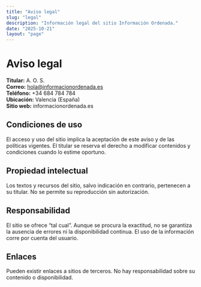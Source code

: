 ```yaml
---
title: "Aviso legal"
slug: "legal"
description: "Información legal del sitio Información Ordenada."
date: "2025-10-21"
layout: "page"
---
```


# Aviso legal

**Titular:** A. O. S.  
**Correo:** hola@informacionordenada.es  
**Teléfono:** +34 684 784 784  
**Ubicación:** Valencia (España)  
**Sitio web:** informacionordenada.es

## Condiciones de uso
El acceso y uso del sitio implica la aceptación de este aviso y de las políticas vigentes. El titular se reserva el derecho a modificar contenidos y condiciones cuando lo estime oportuno.

## Propiedad intelectual
Los textos y recursos del sitio, salvo indicación en contrario, pertenecen a su titular. No se permite su reproducción sin autorización.

## Responsabilidad
El sitio se ofrece “tal cual”. Aunque se procura la exactitud, no se garantiza la ausencia de errores ni la disponibilidad continua. El uso de la información corre por cuenta del usuario.

## Enlaces
Pueden existir enlaces a sitios de terceros. No hay responsabilidad sobre su contenido o disponibilidad.
